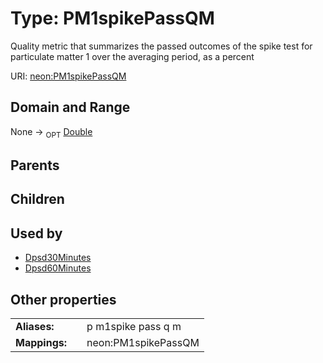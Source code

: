 
# Type: PM1spikePassQM


Quality metric that summarizes the passed outcomes of the spike test for particulate matter 1 over the averaging period, as a percent

URI: [neon:PM1spikePassQM](https://data.neonscience.org/PM1spikePassQM)


## Domain and Range

None ->  <sub>OPT</sub> [Double](types/Double.md)

## Parents


## Children


## Used by

 * [Dpsd30Minutes](Dpsd30Minutes.md)
 * [Dpsd60Minutes](Dpsd60Minutes.md)

## Other properties

|  |  |  |
| --- | --- | --- |
| **Aliases:** | | p m1spike pass q m |
| **Mappings:** | | neon:PM1spikePassQM |

